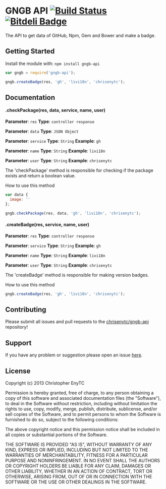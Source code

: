 # GNGB API [![Build Status](https://secure.travis-ci.org/chrisenytc/gngb-api.png?branch=master)](http://travis-ci.org/chrisenytc/gngb-api) [![Bitdeli Badge](https://d2weczhvl823v0.cloudfront.net/chrisenytc/gngb-api/trend.png)](https://bitdeli.com/free "Bitdeli Badge")

The API to get data of GitHub, Npm, Gem and Bower and make a badge.

## Getting Started
Install the module with: `npm install gngb-api`

```javascript
var gngb = require('gngb-api');

gngb.createBadge(res, 'gh', 'livi18n', 'chrisenytc');
```

## Documentation

#### .checkPackage(res, data, service, name, user)

**Parameter**: `res`
**Type**: `controller response`

**Parameter**: `data`
**Type**: `JSON Object`

**Parameter**: `service`
**Type**: `String`
**Example**: `gh`

**Parameter**: `name`
**Type**: `String`
**Example**: `livi18n`

**Parameter**: `user`
**Type**: `String`
**Example**: `chrisenytc`

The 'checkPackage' method is responsible for checking if the package exists and return a boolean value.

How to use this method

```javascript
var data {
  image: ''
};

gngb.checkPackage(res, data, 'gh', 'livi18n', 'chrisenytc');
```

#### .createBadge(res, service, name, user)

**Parameter**: `res`
**Type**: `controller response`

**Parameter**: `service`
**Type**: `String`
**Example**: `gh`

**Parameter**: `name`
**Type**: `String`
**Example**: `livi18n`

**Parameter**: `user`
**Type**: `String`
**Example**: `chrisenytc`

The 'createBadge' method is responsible for making version badges.

How to use this method

```javascript
gngb.createBadge(res, 'gh', 'livi18n', 'chrisenytc');
```

## Contributing

Please submit all issues and pull requests to the [chrisenytc/gngb-api](http://github.com/chrisenytc/gngb-api) repository!

## Support
If you have any problem or suggestion please open an issue [here](https://github.com/chrisenytc/gngb-api/issues).

## License
Copyright (c) 2013 Christopher EnyTC

Permission is hereby granted, free of charge, to any person
obtaining a copy of this software and associated documentation
files (the "Software"), to deal in the Software without
restriction, including without limitation the rights to use,
copy, modify, merge, publish, distribute, sublicense, and/or sell
copies of the Software, and to permit persons to whom the
Software is furnished to do so, subject to the following
conditions:

The above copyright notice and this permission notice shall be
included in all copies or substantial portions of the Software.

THE SOFTWARE IS PROVIDED "AS IS", WITHOUT WARRANTY OF ANY KIND,
EXPRESS OR IMPLIED, INCLUDING BUT NOT LIMITED TO THE WARRANTIES
OF MERCHANTABILITY, FITNESS FOR A PARTICULAR PURPOSE AND
NONINFRINGEMENT. IN NO EVENT SHALL THE AUTHORS OR COPYRIGHT
HOLDERS BE LIABLE FOR ANY CLAIM, DAMAGES OR OTHER LIABILITY,
WHETHER IN AN ACTION OF CONTRACT, TORT OR OTHERWISE, ARISING
FROM, OUT OF OR IN CONNECTION WITH THE SOFTWARE OR THE USE OR
OTHER DEALINGS IN THE SOFTWARE.
